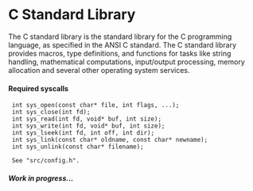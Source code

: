 # C Standard Library
The C standard library is the standard library for the C programming language, as specified in the ANSI C standard.
The C standard library provides macros, type definitions, and functions for tasks like string handling, mathematical computations, input/output processing, memory allocation and several other operating system services.


#### Required syscalls

```
 int sys_open(const char* file, int flags, ...);
 int sys_close(int fd);
 int sys_read(int fd, void* buf, int size);
 int sys_write(int fd, void* buf, int size);
 int sys_lseek(int fd, int off, int dir);
 int sys_link(const char* oldname, const char* newname);
 int sys_unlink(const char* filename);
 
 See "src/config.h".
```

##### Work in progress...
